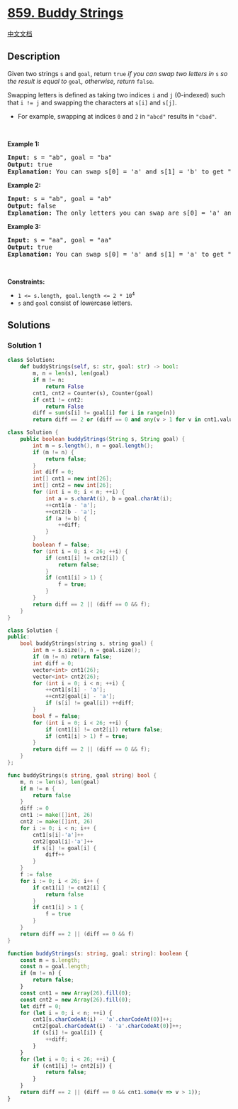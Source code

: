 # [859. Buddy Strings](https://leetcode.com/problems/buddy-strings)

[中文文档](/solution/0800-0899/0859.Buddy%20Strings/README.md)

## Description

<p>Given two strings <code>s</code> and <code>goal</code>, return <code>true</code><em> if you can swap two letters in </em><code>s</code><em> so the result is equal to </em><code>goal</code><em>, otherwise, return </em><code>false</code><em>.</em></p>

<p>Swapping letters is defined as taking two indices <code>i</code> and <code>j</code> (0-indexed) such that <code>i != j</code> and swapping the characters at <code>s[i]</code> and <code>s[j]</code>.</p>

<ul>
	<li>For example, swapping at indices <code>0</code> and <code>2</code> in <code>&quot;abcd&quot;</code> results in <code>&quot;cbad&quot;</code>.</li>
</ul>

<p>&nbsp;</p>
<p><strong class="example">Example 1:</strong></p>

<pre>
<strong>Input:</strong> s = &quot;ab&quot;, goal = &quot;ba&quot;
<strong>Output:</strong> true
<strong>Explanation:</strong> You can swap s[0] = &#39;a&#39; and s[1] = &#39;b&#39; to get &quot;ba&quot;, which is equal to goal.
</pre>

<p><strong class="example">Example 2:</strong></p>

<pre>
<strong>Input:</strong> s = &quot;ab&quot;, goal = &quot;ab&quot;
<strong>Output:</strong> false
<strong>Explanation:</strong> The only letters you can swap are s[0] = &#39;a&#39; and s[1] = &#39;b&#39;, which results in &quot;ba&quot; != goal.
</pre>

<p><strong class="example">Example 3:</strong></p>

<pre>
<strong>Input:</strong> s = &quot;aa&quot;, goal = &quot;aa&quot;
<strong>Output:</strong> true
<strong>Explanation:</strong> You can swap s[0] = &#39;a&#39; and s[1] = &#39;a&#39; to get &quot;aa&quot;, which is equal to goal.
</pre>

<p>&nbsp;</p>
<p><strong>Constraints:</strong></p>

<ul>
	<li><code>1 &lt;= s.length, goal.length &lt;= 2 * 10<sup>4</sup></code></li>
	<li><code>s</code> and <code>goal</code> consist of lowercase letters.</li>
</ul>

## Solutions

### Solution 1

<!-- tabs:start -->

```python
class Solution:
    def buddyStrings(self, s: str, goal: str) -> bool:
        m, n = len(s), len(goal)
        if m != n:
            return False
        cnt1, cnt2 = Counter(s), Counter(goal)
        if cnt1 != cnt2:
            return False
        diff = sum(s[i] != goal[i] for i in range(n))
        return diff == 2 or (diff == 0 and any(v > 1 for v in cnt1.values()))
```

```java
class Solution {
    public boolean buddyStrings(String s, String goal) {
        int m = s.length(), n = goal.length();
        if (m != n) {
            return false;
        }
        int diff = 0;
        int[] cnt1 = new int[26];
        int[] cnt2 = new int[26];
        for (int i = 0; i < n; ++i) {
            int a = s.charAt(i), b = goal.charAt(i);
            ++cnt1[a - 'a'];
            ++cnt2[b - 'a'];
            if (a != b) {
                ++diff;
            }
        }
        boolean f = false;
        for (int i = 0; i < 26; ++i) {
            if (cnt1[i] != cnt2[i]) {
                return false;
            }
            if (cnt1[i] > 1) {
                f = true;
            }
        }
        return diff == 2 || (diff == 0 && f);
    }
}
```

```cpp
class Solution {
public:
    bool buddyStrings(string s, string goal) {
        int m = s.size(), n = goal.size();
        if (m != n) return false;
        int diff = 0;
        vector<int> cnt1(26);
        vector<int> cnt2(26);
        for (int i = 0; i < n; ++i) {
            ++cnt1[s[i] - 'a'];
            ++cnt2[goal[i] - 'a'];
            if (s[i] != goal[i]) ++diff;
        }
        bool f = false;
        for (int i = 0; i < 26; ++i) {
            if (cnt1[i] != cnt2[i]) return false;
            if (cnt1[i] > 1) f = true;
        }
        return diff == 2 || (diff == 0 && f);
    }
};
```

```go
func buddyStrings(s string, goal string) bool {
	m, n := len(s), len(goal)
	if m != n {
		return false
	}
	diff := 0
	cnt1 := make([]int, 26)
	cnt2 := make([]int, 26)
	for i := 0; i < n; i++ {
		cnt1[s[i]-'a']++
		cnt2[goal[i]-'a']++
		if s[i] != goal[i] {
			diff++
		}
	}
	f := false
	for i := 0; i < 26; i++ {
		if cnt1[i] != cnt2[i] {
			return false
		}
		if cnt1[i] > 1 {
			f = true
		}
	}
	return diff == 2 || (diff == 0 && f)
}
```

```ts
function buddyStrings(s: string, goal: string): boolean {
    const m = s.length;
    const n = goal.length;
    if (m != n) {
        return false;
    }
    const cnt1 = new Array(26).fill(0);
    const cnt2 = new Array(26).fill(0);
    let diff = 0;
    for (let i = 0; i < n; ++i) {
        cnt1[s.charCodeAt(i) - 'a'.charCodeAt(0)]++;
        cnt2[goal.charCodeAt(i) - 'a'.charCodeAt(0)]++;
        if (s[i] != goal[i]) {
            ++diff;
        }
    }
    for (let i = 0; i < 26; ++i) {
        if (cnt1[i] != cnt2[i]) {
            return false;
        }
    }
    return diff == 2 || (diff == 0 && cnt1.some(v => v > 1));
}
```

<!-- tabs:end -->

<!-- end -->
